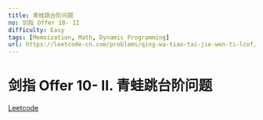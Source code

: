 ```yaml
---
title: 青蛙跳台阶问题
no: 剑指 Offer 10- II
difficulty: Easy
tags: [Memoization, Math, Dynamic Programming]
url: https://leetcode-cn.com/problems/qing-wa-tiao-tai-jie-wen-ti-lcof/submissions/
---
```


# 剑指 Offer 10- II. 青蛙跳台阶问题

[Leetcode](https://leetcode-cn.com/problems/qing-wa-tiao-tai-jie-wen-ti-lcof/submissions/)

